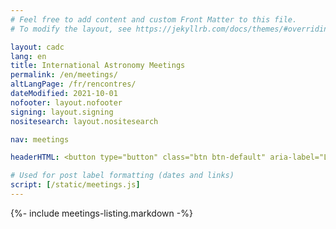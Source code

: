 ```yaml
---
# Feel free to add content and custom Front Matter to this file.
# To modify the layout, see https://jekyllrb.com/docs/themes/#overriding-theme-defaults

layout: cadc
lang: en
title: International Astronomy Meetings
permalink: /en/meetings/
altLangPage: /fr/rencontres/
dateModified: 2021-10-01
nofooter: layout.nofooter
signing: layout.signing
nositesearch: layout.nositesearch

nav: meetings

headerHTML: <button type="button" class="btn btn-default" aria-label="Left Align"><span class="glyphicon glyphicon-refresh" aria-hidden="true"></span>&nbsp; RSS</button><button type="button" class="btn btn-default mrgn-lft-sm" aria-label="Left Align"><span class="glyphicon glyphicon-calendar" aria-hidden="true"></span>&nbsp; iCal</button>

# Used for post label formatting (dates and links)
script: [/static/meetings.js]
---
```


{%- include meetings-listing.markdown -%}
